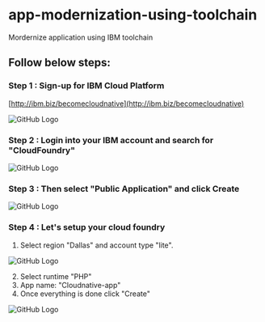 # app-modernization-using-toolchain
Mordernize application using IBM toolchain

## Follow below steps:

### Step 1 : Sign-up for IBM Cloud Platform

[http://ibm.biz/becomecloudnative](http://ibm.biz/becomecloudnative)

![GitHub Logo](images/s1.png)


### Step 2 : Login into your IBM account and search for "CloudFoundry"

![GitHub Logo](images/s2.png)


### Step 3 : Then select "Public Application" and click Create

![GitHub Logo](images/s3.png)


### Step 4 : Let's setup your cloud foundry 

1. Select region "Dallas" and account type "lite".

![GitHub Logo](images/s4.png)

2. Select runtime "PHP" 
3. App name: "Cloudnative-app"
4. Once everything is done click "Create"

![GitHub Logo](images/s5.png)


